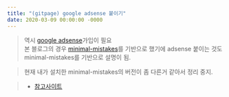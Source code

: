 ```yaml
---
title: "(gitpage) google adsense 붙이기"
date: 2020-03-09 00:00:00 -0000
---
```


> 역시 [google adsense](https://www.google.com/adsense/)가입이 필요<br>
> 본 블로그의 경우 [minimal-mistakes](https://github.com/mmistakes/minimal-mistakes)를 기반으로 했기에 adsense 붙이는 것도 minimal-mistakes를 기반으로 설명이 됨.

> 현재 내가 설치한 minimal-mistakes의 버전이 좀 다른거 같아서 정리 중지.

> * [참고사이트](https://devinlife.com/howto%20github%20pages/adsense/)
